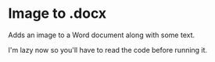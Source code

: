 # Image to .docx

Adds an image to a Word document along with some text.

I'm lazy now so you'll have to read the code before running it.
